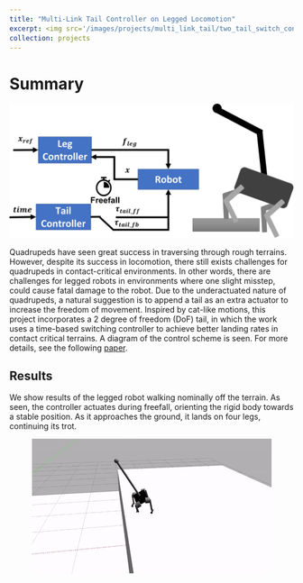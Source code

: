 ```yaml
---
title: "Multi-Link Tail Controller on Legged Locomotion"
excerpt: <img src='/images/projects/multi_link_tail/two_tail_switch_control.gif'/>
collection: projects
---
```

# Summary
<p align="center">
  <img src='/images/projects/multi_link_tail/tail_control_diagram.png'/>
</p>


Quadrupeds have seen great success in traversing through rough terrains. However, despite its success in locomotion, there still exists challenges for quadrupeds in contact-critical environments.
In other words, there are challenges for legged robots in environments where one slight misstep, could cause fatal damage to the robot. Due to the underactuated nature of quadrupeds, a natural suggestion is to append a tail as an extra
actuator to increase the freedom of movement. Inspired by cat-like motions, this project incorporates a 2 degree of freedom (DoF) tail, in which the work uses a time-based switching controller
to achieve better landing rates in contact critical terrains. A diagram of the control scheme is seen. For more details, see the following [paper](https://github.com/AndrewZheng-1011/AndrewZheng-1011.github.io/blob/master/docs/Analysis_of_Open_Loop_Tail_Control_On_Quadruped_Locomotion_in_Contact_Critical_Terrains.pdf).
## Results
We show results of the legged robot walking nominally off the terrain. As seen, the controller actuates during freefall, orienting the rigid body towards a stable position. As it approaches
the ground, it lands on four legs, continuing its trot.

<p align="center">
  <img src='/images/projects/multi_link_tail/two_tail_switch_control.gif'/>
</p>
